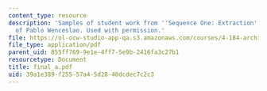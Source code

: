 ```yaml
---
content_type: resource
description: 'Samples of student work from ''Sequence One: Extraction''. Courtesy
  of Pablo Wenceslao. Used with permission.'
file: https://ol-ocw-studio-app-qa.s3.amazonaws.com/courses/4-184-architectural-design-workshop-collage-method-and-form-spring-2004/39a1e389f25557a45d2840dcdec7c2c3_final_a.pdf
file_type: application/pdf
parent_uid: 855ff769-9e1e-4ff7-5e9b-2416fa3c27b1
resourcetype: Document
title: final_a.pdf
uid: 39a1e389-f255-57a4-5d28-40dcdec7c2c3
---
```

